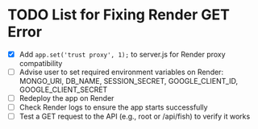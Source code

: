 # TODO List for Fixing Render GET Error

- [x] Add `app.set('trust proxy', 1);` to server.js for Render proxy compatibility
- [ ] Advise user to set required environment variables on Render: MONGO_URI, DB_NAME, SESSION_SECRET, GOOGLE_CLIENT_ID, GOOGLE_CLIENT_SECRET
- [ ] Redeploy the app on Render
- [ ] Check Render logs to ensure the app starts successfully
- [ ] Test a GET request to the API (e.g., root or /api/fish) to verify it works
